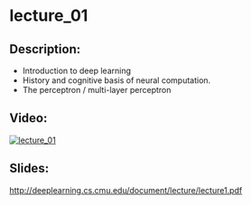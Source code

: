 # lecture_01


## Description:
  - Introduction to deep learning
  - History and cognitive basis of neural computation.
  - The perceptron / multi-layer perceptron


## Video:
[![lecture_01](https://img.youtube.com/vi/VO5vKowfMOQ/0.jpg)](https://www.youtube.com/watch?v=VO5vKowfMOQ)


## Slides:
  http://deeplearning.cs.cmu.edu/document/lecture/lecture1.pdf
